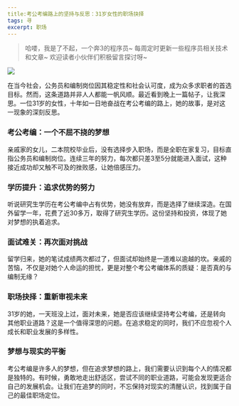 ```yaml
---
title:考公考编路上的坚持与反思：31岁女性的职场抉择
tags: 寻
excerpt: 职场
---
```


> 哈喽，我是了不起，一个奔3的程序员~
> 每周定时更新一些程序员相关技术和文章~
>欢迎读者小伙伴们积极留言探讨呀~

![](https://files.mdnice.com/user/26505/1ceaf213-b7a5-4791-9bb1-7cc683736c5f.png)

在当今社会，公务员和编制岗位因其稳定性和社会认可度，成为众多求职者的首选目标。然而，这条道路并非人人都能一帆风顺。最近看到晚上一篇帖子，让我深思。一位31岁的女性，十年如一日地奋战在考公考编的路上，她的故事，是对这一现象的深刻反思。



### 考公考编：一个不屈不挠的梦想
亲戚家的女儿，二本院校毕业后，没有选择步入职场，而是全职在家复习，目标直指公务员和编制岗位。连续三年的努力，每次都只差3至5分就能进入面试，这种接近成功却又触不可及的挫败感，让她倍感压力。

### 学历提升：追求优势的努力
听说研究生学历在考公考编中占有优势，她没有放弃，而是选择了继续深造。在国外留学一年，花费了近30多万，取得了研究生学历。这份坚持和投资，体现了她对梦想的执着追求。

### 面试难关：再次面对挑战
留学归来，她的笔试成绩两次都过了，但面试却始终是一道难以逾越的坎。亲戚的苦恼，不仅是对她个人命运的担忧，更是对整个考公考编体系的质疑：是否真的与编制无缘？

### 职场抉择：重新审视未来
31岁的她，一天班没上过，面对未来，她是否应该继续坚持考公考编，还是转向其他职业道路？这是一个值得深思的问题。在追求稳定的同时，我们不应忽视个人成长和职业发展的多样性。

### 梦想与现实的平衡
考公考编是许多人的梦想，但在追求梦想的路上，我们需要认识到每个人的情况都是独特的。有时候，勇敢地走出舒适区，尝试不同的职业道路，可能会发现更适合自己的发展机会。让我们在追梦的同时，不忘保持对现实的清醒认识，找到属于自己的最佳职场定位。
